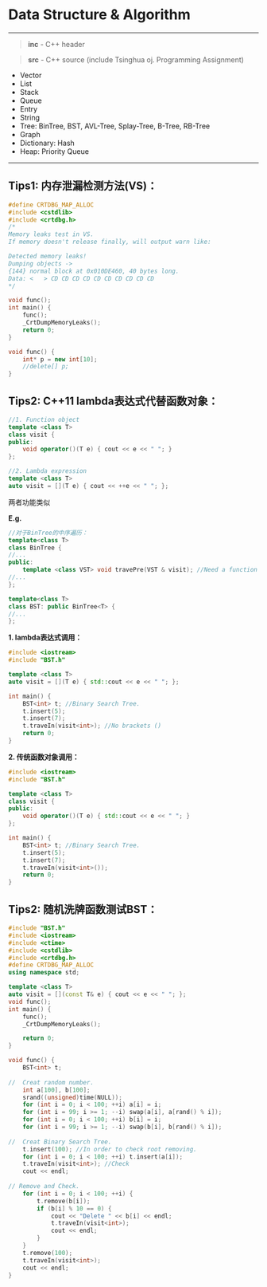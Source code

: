 ﻿# Data Structure & Algorithm

---
> **inc** - C++ header

> **src** - C++ source (include Tsinghua oj. Programming Assignment)

* Vector
* List
* Stack
* Queue
* Entry
* String
* Tree: BinTree, BST, AVL-Tree, Splay-Tree, B-Tree, RB-Tree
* Graph
* Dictionary: Hash
* Heap: Priority Queue

---

## Tips1: 内存泄漏检测方法(VS)：

```cpp
#define CRTDBG_MAP_ALLOC
#include <cstdlib>
#include <crtdbg.h>
/*
Memory leaks test in VS.
If memory doesn't release finally, will output warn like:

Detected memory leaks!
Dumping objects ->
{144} normal block at 0x010DE460, 40 bytes long.
Data: <   > CD CD CD CD CD CD CD CD CD CD
*/

void func();
int main() {
    func();
    _CrtDumpMemoryLeaks();
    return 0;
}

void func() {
    int* p = new int[10];
    //delete[] p;
}
```

## Tips2: C++11 lambda表达式代替函数对象：
```cpp
//1. Function object
template <class T>
class visit {
public:
    void operator()(T e) { cout << e << " "; }
};

//2. Lambda expression
template <class T>
auto visit = [](T e) { cout << ++e << " "; };
```
两者功能类似

**E.g.**
```cpp
//对于BinTree的中序遍历：
template<class T>
class BinTree {
//...
public:
    template <class VST> void travePre(VST & visit); //Need a function object.
//...
};

template<class T>
class BST: public BinTree<T> {
//...
};

```

**1. lambda表达式调用：**
```cpp
#include <iostream>
#include "BST.h"

template <class T>
auto visit = [](T e) { std::cout << e << " "; };

int main() {
    BST<int> t; //Binary Search Tree.
    t.insert(5);
    t.insert(7);
    t.traveIn(visit<int>); //No brackets ()
    return 0;
}
```

**2. 传统函数对象调用：**
```cpp
#include <iostream>
#include "BST.h"

template <class T>
class visit {
public:
    void operator()(T e) { std::cout << e << " "; }
};

int main() {
    BST<int> t; //Binary Search Tree.
    t.insert(5);
    t.insert(7);
    t.traveIn(visit<int>()); 
    return 0;
}

```
## Tips2: 随机洗牌函数测试BST：

```cpp
#include "BST.h"
#include <iostream>
#include <ctime>
#include <cstdlib>
#include <crtdbg.h>
#define CRTDBG_MAP_ALLOC
using namespace std;

template <class T>
auto visit = [](const T& e) { cout << e << " "; };
void func();
int main() {
    func();
    _CrtDumpMemoryLeaks();

    return 0;
}

void func() {
    BST<int> t;
    
//  Creat random number.
    int a[100], b[100];
    srand((unsigned)time(NULL));
    for (int i = 0; i < 100; ++i) a[i] = i;
    for (int i = 99; i >= 1; --i) swap(a[i], a[rand() % i]);
    for (int i = 0; i < 100; ++i) b[i] = i;
    for (int i = 99; i >= 1; --i) swap(b[i], b[rand() % i]);
    
//  Creat Binary Search Tree.
    t.insert(100); //In order to check root removing.
    for (int i = 0; i < 100; ++i) t.insert(a[i]);
    t.traveIn(visit<int>); //Check
    cout << endl;
    
// Remove and Check.    
    for (int i = 0; i < 100; ++i) {
        t.remove(b[i]);
        if (b[i] % 10 == 0) {
            cout << "Delete " << b[i] << endl;
            t.traveIn(visit<int>);
            cout << endl;
        }
    }
    t.remove(100);
    t.traveIn(visit<int>);
    cout << endl;
}
```